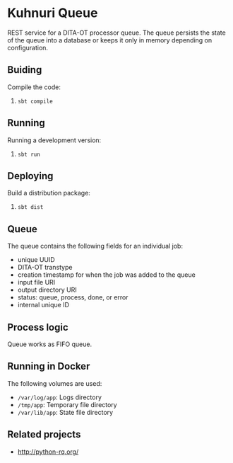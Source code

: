 # Kuhnuri Queue

REST service for a DITA-OT processor queue. The queue persists the state
of the queue into a database or keeps it only in memory depending on
configuration.

## Buiding

Compile the code:

1.  `sbt compile`

## Running

Running a development version:

1.  `sbt run`

## Deploying

Build a distribution package:

1.  `sbt dist`

## Queue

The queue contains the following fields for an individual job:

  - unique UUID
  - DITA-OT transtype
  - creation timestamp for when the job was added to the queue
  - input file URI
  - output directory URI
  - status: queue, process, done, or error
  - internal unique ID

## Process logic

Queue works as FIFO queue.

## Running in Docker

The following volumes are used:

  - `/var/log/app`: Logs directory
  - `/tmp/app`: Temporary file directory
  - `/var/lib/app`: State file directory

## Related projects

  - <http://python-rq.org/>
